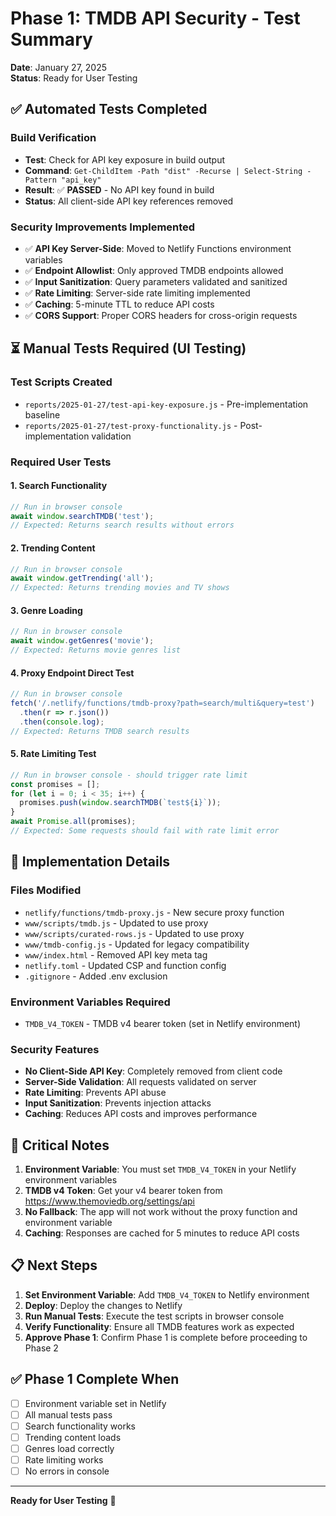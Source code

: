 # Phase 1: TMDB API Security - Test Summary
**Date**: January 27, 2025  
**Status**: Ready for User Testing

## ✅ **Automated Tests Completed**

### Build Verification
- **Test**: Check for API key exposure in build output
- **Command**: `Get-ChildItem -Path "dist" -Recurse | Select-String -Pattern "api_key"`
- **Result**: ✅ **PASSED** - No API key found in build
- **Status**: All client-side API key references removed

### Security Improvements Implemented
- ✅ **API Key Server-Side**: Moved to Netlify Functions environment variables
- ✅ **Endpoint Allowlist**: Only approved TMDB endpoints allowed
- ✅ **Input Sanitization**: Query parameters validated and sanitized
- ✅ **Rate Limiting**: Server-side rate limiting implemented
- ✅ **Caching**: 5-minute TTL to reduce API costs
- ✅ **CORS Support**: Proper CORS headers for cross-origin requests

## ⏳ **Manual Tests Required (UI Testing)**

### Test Scripts Created
- `reports/2025-01-27/test-api-key-exposure.js` - Pre-implementation baseline
- `reports/2025-01-27/test-proxy-functionality.js` - Post-implementation validation

### Required User Tests

#### 1. **Search Functionality**
```javascript
// Run in browser console
await window.searchTMDB('test');
// Expected: Returns search results without errors
```

#### 2. **Trending Content**
```javascript
// Run in browser console
await window.getTrending('all');
// Expected: Returns trending movies and TV shows
```

#### 3. **Genre Loading**
```javascript
// Run in browser console
await window.getGenres('movie');
// Expected: Returns movie genres list
```

#### 4. **Proxy Endpoint Direct Test**
```javascript
// Run in browser console
fetch('/.netlify/functions/tmdb-proxy?path=search/multi&query=test')
  .then(r => r.json())
  .then(console.log);
// Expected: Returns TMDB search results
```

#### 5. **Rate Limiting Test**
```javascript
// Run in browser console - should trigger rate limit
const promises = [];
for (let i = 0; i < 35; i++) {
  promises.push(window.searchTMDB(`test${i}`));
}
await Promise.all(promises);
// Expected: Some requests should fail with rate limit error
```

## 🔧 **Implementation Details**

### Files Modified
- `netlify/functions/tmdb-proxy.js` - New secure proxy function
- `www/scripts/tmdb.js` - Updated to use proxy
- `www/scripts/curated-rows.js` - Updated to use proxy
- `www/tmdb-config.js` - Updated for legacy compatibility
- `www/index.html` - Removed API key meta tag
- `netlify.toml` - Updated CSP and function config
- `.gitignore` - Added .env exclusion

### Environment Variables Required
- `TMDB_V4_TOKEN` - TMDB v4 bearer token (set in Netlify environment)

### Security Features
- **No Client-Side API Key**: Completely removed from client code
- **Server-Side Validation**: All requests validated on server
- **Rate Limiting**: Prevents API abuse
- **Input Sanitization**: Prevents injection attacks
- **Caching**: Reduces API costs and improves performance

## 🚨 **Critical Notes**

1. **Environment Variable**: You must set `TMDB_V4_TOKEN` in your Netlify environment variables
2. **TMDB v4 Token**: Get your v4 bearer token from https://www.themoviedb.org/settings/api
3. **No Fallback**: The app will not work without the proxy function and environment variable
4. **Caching**: Responses are cached for 5 minutes to reduce API costs

## 📋 **Next Steps**

1. **Set Environment Variable**: Add `TMDB_V4_TOKEN` to Netlify environment
2. **Deploy**: Deploy the changes to Netlify
3. **Run Manual Tests**: Execute the test scripts in browser console
4. **Verify Functionality**: Ensure all TMDB features work as expected
5. **Approve Phase 1**: Confirm Phase 1 is complete before proceeding to Phase 2

## ✅ **Phase 1 Complete When**
- [ ] Environment variable set in Netlify
- [ ] All manual tests pass
- [ ] Search functionality works
- [ ] Trending content loads
- [ ] Genres load correctly
- [ ] Rate limiting works
- [ ] No errors in console

---
**Ready for User Testing** 🚀
